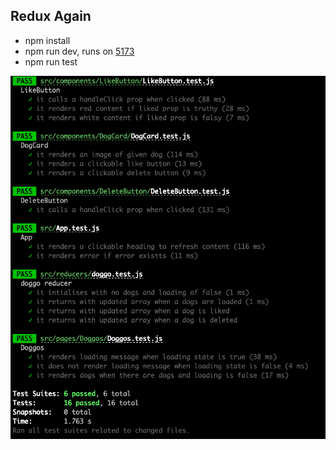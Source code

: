 ## Redux Again

- npm install
- npm run dev, runs on [5173](http://localhost:5173/)
- npm run test

![](images/tests.png)
